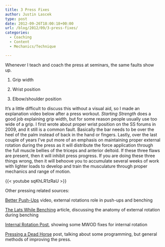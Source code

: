 ```yaml
---
title: 3 Press Fixes
author: Justin Lascek
type: post
date: 2012-09-26T18:00:18+00:00
url: /blog/2012/09/3-press-fixes/
categories:
  - Coaching
  - Content
  - Mechanics/Technique

---
```

Whenever I teach and coach the press at seminars, the same faults show up.

1. Grip width
  
2. Wrist position
  
3. Elbow/shoulder position

It&#8217;s a little difficult to discuss this without a visual aid, so I made an explanation video below after a press workout. _Starting Strength_ does a good job explaining grip width, but for some reason people usually use too wide of a grip. I first wrote about proper wrist position on the SS forums in 2009, and it still is a common fault. Basically the bar needs to be over the heel of the palm instead of back in the hand or fingers. Lastly, over the last couple of years I&#8217;ve put more of an emphasis on maintaining proper external rotation during the press as it will distribute the force application through the full muscle bellies of the triceps and anterior deltoid. If these three flaws are present, then it will inhibit press progress. If you are doing these three things wrong, then it will behoove you to accumulate several weeks of work with lighter loads to develop and train the musculature through proper mechanics and range of motion.

{{< youtube sqKhLR1zRaU >}}

Other pressing related sources:

<a href="http://youtu.be/WRCI3By2WUA" target="_blank">Better Push-Ups</a> video, external rotations role in push-ups and benching
  
<a href="/blog/2011/10/lats-while-benching/" target="_blank">The Lats While Benching</a> article, discussing the anatomy of external rotation during benching
  
<a href="/blog/2011/09/internal-rotation/" target="_blank">Internal Rotation Post</a>, showing some MWOD fixes for internal rotation
  
<a href="/blog/2011/10/pressing-a-dead-horse/" target="_blank">Pressing a Dead Horse</a> post, talking about some programming, but general methods of improving the press.
